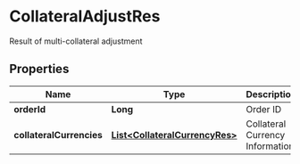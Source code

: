 
# CollateralAdjustRes

Result of multi-collateral adjustment

## Properties

Name | Type | Description | Notes
------------ | ------------- | ------------- | -------------
**orderId** | **Long** | Order ID |  [optional]
**collateralCurrencies** | [**List&lt;CollateralCurrencyRes&gt;**](CollateralCurrencyRes.md) | Collateral Currency Information |  [optional]

